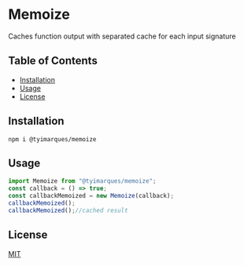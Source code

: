 # Memoize
Caches function output with separated cache for each input signature

## Table of Contents

- [Installation](#installation)
- [Usage](#usage)
- [License](#License)

## Installation

```npm i @tyimarques/memoize```

## Usage
```js
import Memoize from "@tyimarques/memoize";
const callback = () => true;
const callbackMemoized = new Memoize(callback);
callbackMemoized();
callbackMemoized();//cached result
```

## License
[MIT](license)
